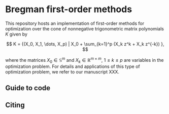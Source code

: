 # Bregman first-order methods
This repository hosts an implementation of first-order methods for optimization over the cone of nonnegative trigonometric matrix polynomials $K$ given by

$$
K = {(X_0, X_1, \dots, X_p)  |  X_0 + \sum_{k=1}^p (X_k z^k + X_k z^{-k}) },
$$

where the matrices $X_0 \in \mathbb{S}^m$ and $X_k \in \mathbb{R}^{m \times m}$, $1 \leq k \leq p$ are variables in the optimization problem. For details and applications
of this type of optimization problem, we refer to our manuscript XXX.

## Guide to code


## Citing
